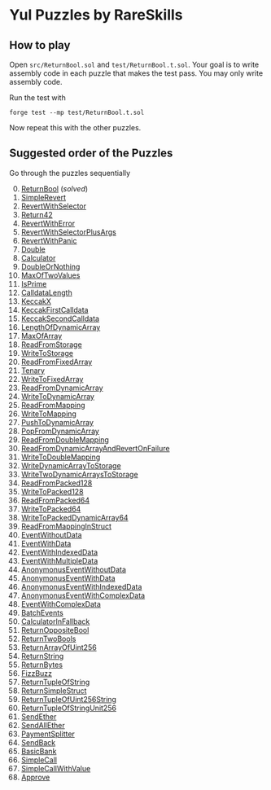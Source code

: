 # Yul Puzzles by RareSkills

## How to play
Open `src/ReturnBool.sol` and `test/ReturnBool.t.sol`. Your goal is to write assembly code in each puzzle that makes the test pass. You may only write assembly code.

Run the test with

```shell
forge test --mp test/ReturnBool.t.sol
```

Now repeat this with the other puzzles.


## Suggested order of the Puzzles
Go through the puzzles sequentially 


0.	[ReturnBool](https://github.com/RareSkills/yul-puzzles/blob/main/src/ReturnBool.sol) (_solved_)
1.	[SimpleRevert](https://github.com/RareSkills/yul-puzzles/blob/main/src/SimpleRevert.sol)
2.	[RevertWithSelector](https://github.com/RareSkills/yul-puzzles/blob/main/src/RevertWithSelector.sol)
3.	[Return42](https://github.com/RareSkills/yul-puzzles/blob/main/src/Return42.sol) 
4.	[RevertWithError](https://github.com/RareSkills/yul-puzzles/blob/main/src/RevertWithError.sol) 
5.	[RevertWithSelectorPlusArgs](https://github.com/RareSkills/yul-puzzles/blob/main/src/RevertWithSelectorPlusArgs.sol) 
6.	[RevertWithPanic](https://github.com/RareSkills/yul-puzzles/blob/main/src/RevertWithPanic.sol) 
7.	[Double](https://github.com/RareSkills/yul-puzzles/blob/main/src/Double.sol) 
8.	[Calculator](https://github.com/RareSkills/yul-puzzles/blob/main/src/Calculator.sol) 
9.	[DoubleOrNothing](https://github.com/RareSkills/yul-puzzles/blob/main/src/DoubleOrNothing.sol) 
10.	[MaxOfTwoValues](https://github.com/RareSkills/yul-puzzles/blob/main/src/MaxOfTwoValues.sol) 
11.	[IsPrime](https://github.com/RareSkills/yul-puzzles/blob/main/src/IsPrime.sol) 
12.	[CalldataLength](https://github.com/RareSkills/yul-puzzles/blob/main/src/CalldataLength.sol) 
13.	[KeccakX](https://github.com/RareSkills/yul-puzzles/blob/main/src/KeccakX.sol) 
14.	[KeccakFirstCalldata](https://github.com/RareSkills/yul-puzzles/blob/main/src/KeccakFirstCalldata.sol) 
15.	[KeccakSecondCalldata](https://github.com/RareSkills/yul-puzzles/blob/main/src/KeccakSecondCalldata.sol) 
16.	[LengthOfDynamicArray](https://github.com/RareSkills/yul-puzzles/blob/main/src/LengthOfDynamicArray.sol) 
17.	[MaxOfArray](https://github.com/RareSkills/yul-puzzles/blob/main/src/MaxOfArray.sol) 
18.	[ReadFromStorage](https://github.com/RareSkills/yul-puzzles/blob/main/src/ReadFromStorage.sol) 
19.	[WriteToStorage](https://github.com/RareSkills/yul-puzzles/blob/main/src/WriteToStorage.sol) 
20.	[ReadFromFixedArray](https://github.com/RareSkills/yul-puzzles/blob/main/src/ReadFromFixedArray.sol) 
21.	[Tenary](https://github.com/RareSkills/yul-puzzles/blob/main/src/Tenary.sol) 
22.	[WriteToFixedArray](https://github.com/RareSkills/yul-puzzles/blob/main/src/WriteToFixedArray.sol) 
23.	[ReadFromDynamicArray](https://github.com/RareSkills/yul-puzzles/blob/main/src/ReadFromDynamicArray.sol) 
24.	[WriteToDynamicArray](https://github.com/RareSkills/yul-puzzles/blob/main/src/WriteToDynamicArray.sol) 
25.	[ReadFromMapping](https://github.com/RareSkills/yul-puzzles/blob/main/src/ReadFromMapping.sol) 
26.	[WriteToMapping](https://github.com/RareSkills/yul-puzzles/blob/main/src/WriteToMapping.sol) 
27.	[PushToDynamicArray](https://github.com/RareSkills/yul-puzzles/blob/main/src/PushToDynamicArray.sol) 
28.	[PopFromDynamicArray](https://github.com/RareSkills/yul-puzzles/blob/main/src/PopFromDynamicArray.sol) 
29.	[ReadFromDoubleMapping](https://github.com/RareSkills/yul-puzzles/blob/main/src/ReadFromDoubleMapping.sol) 
30.	[ReadFromDynamicArrayAndRevertOnFailure](https://github.com/RareSkills/yul-puzzles/blob/main/src/ReadFromDynamicArrayAndRevertOnFailure.sol) 
31.	[WriteToDoubleMapping](https://github.com/RareSkills/yul-puzzles/blob/main/src/WriteToDoubleMapping.sol) 
32.	[WriteDynamicArrayToStorage](https://github.com/RareSkills/yul-puzzles/blob/main/src/WriteDynamicArrayToStorage.sol) 
33.	[WriteTwoDynamicArraysToStorage](https://github.com/RareSkills/yul-puzzles/blob/main/src/WriteTwoDynamicArraysToStorage.sol) 
34.	[ReadFromPacked128](https://github.com/RareSkills/yul-puzzles/blob/main/src/ReadFromPacked128.sol) 
35.	[WriteToPacked128](https://github.com/RareSkills/yul-puzzles/blob/main/src/WriteToPacked128.sol) 
36.	[ReadFromPacked64](https://github.com/RareSkills/yul-puzzles/blob/main/src/ReadFromPacked64.sol) 
37.	[WriteToPacked64](https://github.com/RareSkills/yul-puzzles/blob/main/src/WriteToPacked64.sol) 
38.	[WriteToPackedDynamicArray64](https://github.com/RareSkills/yul-puzzles/blob/main/src/WriteToPackedDynamicArray64.sol) 
39.	[ReadFromMappingInStruct](https://github.com/RareSkills/yul-puzzles/blob/main/src/ReadFromMappingInStruct.sol) 
40.	[EventWithoutData](https://github.com/RareSkills/yul-puzzles/blob/main/src/EventWithoutData.sol) 
41.	[EventWithData](https://github.com/RareSkills/yul-puzzles/blob/main/src/EventWithData.sol) 
42.	[EventWithIndexedData](https://github.com/RareSkills/yul-puzzles/blob/main/src/EventWithIndexedData.sol) 
43.	[EventWithMultipleData](https://github.com/RareSkills/yul-puzzles/blob/main/src/EventWithMultipleData.sol) 
44.	[AnonymonusEventWithoutData](https://github.com/RareSkills/yul-puzzles/blob/main/src/AnonymonusEventWithoutData.sol) 
45.	[AnonymonusEventWithData](https://github.com/RareSkills/yul-puzzles/blob/main/src/AnonymonusEventWithData.sol) 
46.	[AnonymonusEventWithIndexedData](https://github.com/RareSkills/yul-puzzles/blob/main/src/AnonymonusEventWithIndexedData.sol) 
47.	[AnonymonusEventWithComplexData](https://github.com/RareSkills/yul-puzzles/blob/main/src/AnonymonusEventWithComplexData.sol) 
48.	[EventWithComplexData](https://github.com/RareSkills/yul-puzzles/blob/main/src/EventWithComplexData.sol) 
49.	[BatchEvents](https://github.com/RareSkills/yul-puzzles/blob/main/src/BatchEvents.sol) 
50.	[CalculatorInFallback](https://github.com/RareSkills/yul-puzzles/blob/main/src/CalculatorInFallback.sol)
51. [ReturnOppositeBool](https://github.com/RareSkills/yul-puzzles/blob/main/src/ReturnOppositeBool.sol)
52. [ReturnTwoBools](https://github.com/RareSkills/yul-puzzles/blob/main/src/ReturnTwoBools.sol)
53. [ReturnArrayOfUint256](https://github.com/RareSkills/yul-puzzles/blob/main/src/ReturnArrayOfUint256.sol)
54. [ReturnString](https://github.com/RareSkills/yul-puzzles/blob/main/src/ReturnString.sol)
55. [ReturnBytes](https://github.com/RareSkills/yul-puzzles/blob/main/src/ReturnBytes.sol)
56. [FizzBuzz](https://github.com/RareSkills/yul-puzzles/blob/main/src/FizzBuzz.sol)
57. [ReturnTupleOfString](https://github.com/RareSkills/yul-puzzles/blob/main/src/ReturnTupleOfString.sol)
58. [ReturnSimpleStruct](https://github.com/RareSkills/yul-puzzles/blob/main/src/ReturnSimpleStruct.sol)
59. [ReturnTupleOfUint256String](https://github.com/RareSkills/yul-puzzles/blob/main/src/ReturnTupleOfUint256String.sol)
60. [ReturnTupleOfStringUnit256](https://github.com/RareSkills/yul-puzzles/blob/main/src/ReturnTupleOfStringUnit256.sol)
61. [SendEther](https://github.com/RareSkills/yul-puzzles/blob/main/src/SendEther.sol)
62. [SendAllEther](https://github.com/RareSkills/yul-puzzles/blob/main/src/SendAllEther.sol)
63. [PaymentSplitter](https://github.com/RareSkills/yul-puzzles/blob/main/src/PaymentSplitter.sol)
64. [SendBack](https://github.com/RareSkills/yul-puzzles/blob/main/src/SendBack.sol)
65. [BasicBank](https://github.com/RareSkills/yul-puzzles/blob/main/src/BasicBank.sol)
66. [SimpleCall](https://github.com/RareSkills/yul-puzzles/blob/main/src/SimpleCall.sol)
67. [SimpleCallWithValue](https://github.com/RareSkills/yul-puzzles/blob/main/src/SimpleCallWithValue.sol)
68. [Approve](https://github.com/RareSkills/yul-puzzles/blob/main/src/Approve.sol)
